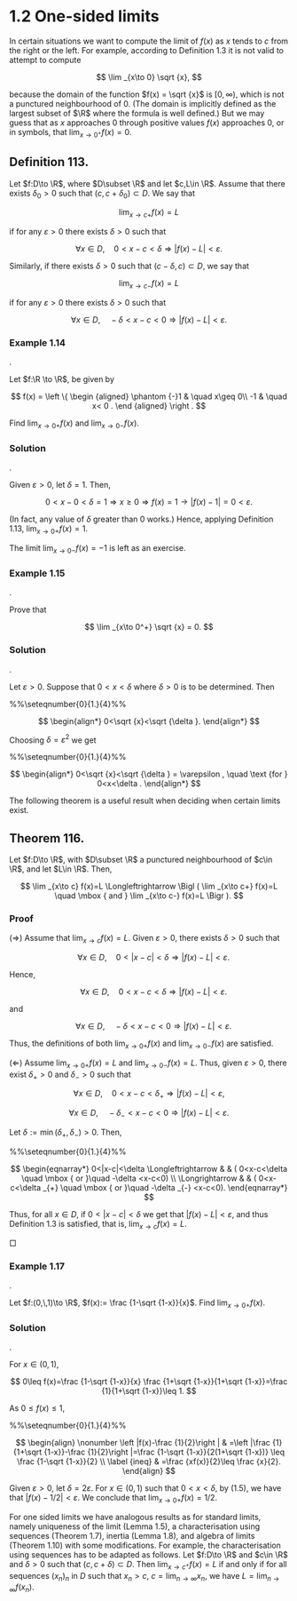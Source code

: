 # 1.2 One-sided limits

In certain situations we want to compute the limit of $f(x)$ as $x$ tends to $c$ from the right or the left. For example, according to Definition 1.3 it is not valid to attempt to compute

$$
\lim _{x\to 0} \sqrt {x},
$$

because the domain of the function $f(x) = \sqrt {x}$ is $[0,\infty )$, which is not a punctured neighbourhood of 0. (The domain is implicitly defined as the largest subset of $\R$ where the formula is well defined.) But we may guess that as $x$ approaches 0 through positive values $f(x)$ approaches 0, or in symbols, that $\displaystyle \lim _{x\to 0^+} f(x) = 0$.

## Definition 113.

Let $f:D\to \R$, where $D\subset \R$ and let $c,L\in \R$. Assume that there exists $\delta _0>0$ such that $(c,c+\delta _0) \subset D$. We say that

$$
\lim _{x\to c+} f(x)=L
$$

if for any $\varepsilon >0$ there exists $\delta >0$ such that

$$
\forall x\in D, \quad 0<x-c<\delta \Longrightarrow |f(x)-L|<\varepsilon .
$$

Similarly, if there exists $\delta >0$ such that $(c-\delta ,c) \subset D$, we say that

$$
\lim _{x\to c-} f(x)=L
$$

if for any $\varepsilon >0$ there exists $\delta >0$ such that

$$
\forall x\in D, \quad -\delta <x-c<0 \Longrightarrow |f(x)-L|<\varepsilon .
$$

### Example 1.14

.

Let $f:\R \to \R$, be given by

$$
f(x) = \left \{ \begin {aligned} \phantom {-}1 & \quad x\geq 0\\ -1 & \quad x< 0 . \end {aligned} \right .
$$

Find $\displaystyle \lim _{x\to 0+} f(x)$ and $\displaystyle \lim _{x\to 0-} f(x)$.

### Solution

.

Given $\varepsilon >0$, let $\delta =1$. Then,

$$
0<x-0<\delta =1\Longrightarrow x\geq 0 \Longrightarrow f(x)=1 \to |f(x)-1|=0<\varepsilon .
$$

(In fact, any value of $\delta$ greater than $0$ works.) Hence, applying Definition 1.13, $\displaystyle \lim _{x\to 0+} f(x)=1$.

The limit ${\displaystyle \lim _{x\to 0-} f(x)=-1}$ is left as an exercise.

### Example 1.15

.

Prove that

$$
\lim _{x\to 0^+} \sqrt {x} = 0.
$$

### Solution

.

Let $\varepsilon >0$. Suppose that $0<x<\delta$ where $\delta >0$ is to be determined. Then

%%\seteqnumber{0}{1.}{4}%%

$$
\begin{align*} 0<\sqrt {x}<\sqrt {\delta }. \end{align*}
$$

Choosing $\delta = \varepsilon ^2$ we get

%%\seteqnumber{0}{1.}{4}%%

$$
\begin{align*} 0<\sqrt {x}<\sqrt {\delta } = \varepsilon , \quad \text {for } 0<x<\delta . \end{align*}
$$

The following theorem is a useful result when deciding when certain limits exist.

## Theorem 116.

Let $f:D\to \R$, with $D\subset \R$ a punctured neighbourhood of $c\in \R$, and let $L\in \R$. Then,

$$
\lim _{x\to c} f(x)=L \Longleftrightarrow \Bigl ( \lim _{x\to c+} f(x)=L \quad \mbox { and } \lim _{x\to c-} f(x)=L \Bigr ).
$$

### Proof

$(\Longrightarrow )$ Assume that $\lim _{x\to c} f(x)=L$. Given $\varepsilon >0$, there exists $\delta >0$ such that

$$
\quad \forall x\in D, \quad 0<|x-c|<\delta \Longrightarrow |f(x)-L|<\varepsilon .
$$

Hence,

$$
\quad \forall x\in D, \quad 0<x-c<\delta \Longrightarrow |f(x)-L|<\varepsilon .
$$

and

$$
\quad \forall x\in D, \quad -\delta <x-c<0\Longrightarrow |f(x)-L|<\varepsilon .
$$

Thus, the definitions of both $\displaystyle \lim _{x\to 0+} f(x)$ and $\displaystyle \lim _{x\to 0-} f(x)$ are satisfied.

$(\Longleftarrow )$ Assume ${\displaystyle \lim _{x\to 0+} f(x)}=L$ and ${\displaystyle \lim _{x\to 0-} f(x)}=L$. Thus, given $\varepsilon >0$, there exist $\delta _+>0$ and $\delta _{-}>0$ such that

$$
\forall x \in D, \quad 0<x-c<\delta _{+} \Longrightarrow |f(x)-L|<\varepsilon ,
$$

$$
\forall x \in D, \quad -\delta _{-}<x-c<0 \Longrightarrow |f(x)-L|<\varepsilon .
$$

Let $\delta :=\min (\delta _{+},\,\delta _{-})>0$. Then,

%%\seteqnumber{0}{1.}{4}%%

$$
\begin{eqnarray*} 0<|x-c|<\delta \Longleftrightarrow & & ( 0<x-c<\delta \quad \mbox { or }\quad -\delta <x-c<0) \\ \Longrightarrow & & ( 0<x-c<\delta _{+} \quad \mbox { or }\quad -\delta _{-} <x-c<0). \end{eqnarray*}
$$

Thus, for all $x\in D$, if $0<|x-c|<\delta$ we get that $|f(x)-L|<\varepsilon$, and thus Definition 1.3 is satisfied, that is, $\displaystyle \lim _{x\to c}f(x)=L$.

□

### Example 1.17

.

Let $f:(0,\,1)\to \R$, $f(x):= \frac {1-\sqrt {1-x}}{x}$. Find $\displaystyle \lim _{x\to 0+}f(x)$.

### Solution

.

For $x\in (0,1)$,

$$
0\leq f(x)=\frac {1-\sqrt {1-x}}{x} \frac {1+\sqrt {1-x}}{1+\sqrt {1-x}}=\frac {1}{1+\sqrt {1-x}}\leq 1.
$$

As $0\leq f(x)\leq 1$,

%%\seteqnumber{0}{1.}{4}%%

$$
\begin{align} \nonumber \left |f(x)-\frac {1}{2}\right | & =\left |\frac {1}{1+\sqrt {1-x}}-\frac {1}{2}\right |=\frac {1-\sqrt {1-x}}{2(1+\sqrt {1-x})} \leq \frac {1-\sqrt {1-x}}{2} \\ \label {ineq} & =\frac {xf(x)}{2}\leq \frac {x}{2}. \end{align}
$$

Given $\varepsilon >0$, let $\delta =2\varepsilon$. For $x\in (0,\,1)$ such that $0<x<\delta$, by (1.5), we have that $|f(x)-1/2|<\varepsilon$. We conclude that $\displaystyle \lim _{x\to 0+}f(x)=1/2$.

For one sided limits we have analogous results as for standard limits, namely uniqueness of the limit (Lemma 1.5), a characterisation using sequences (Theorem 1.7), inertia (Lemma 1.8), and algebra of limits (Theorem 1.10) with some modifications. For example, the characterisation using sequences has to be adapted as follows. Let $f:D\to \R$ and $c\in \R$ and $\delta >0$ such that $(c,c+\delta ) \subset D$. Then $\displaystyle \lim _{x\to c^+}f(x) = L$ if and only if for all sequences $(x_n)_n$ in $D$ such that $x_n>c$, $c = \displaystyle \lim _{n\to \infty } x_n$, we have $L = \displaystyle \lim _{n\to \infty } f(x_n)$.
